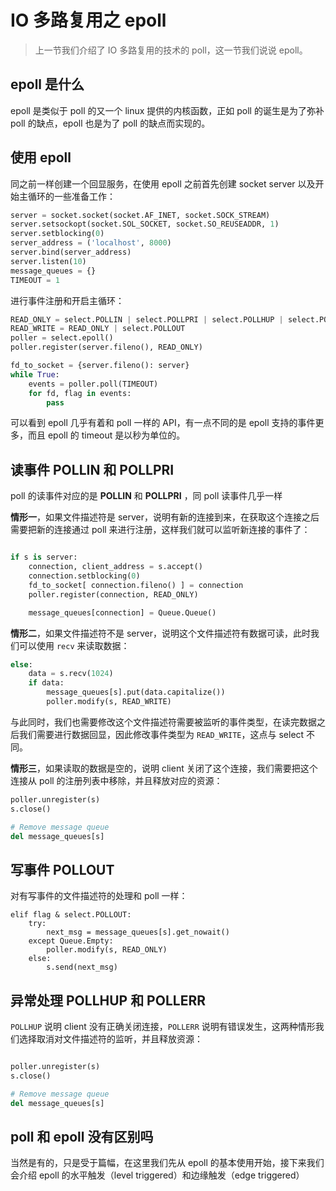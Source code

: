 # IO 多路复用之 epoll

> 上一节我们介绍了 IO 多路复用的技术的 poll，这一节我们说说 epoll。


## epoll 是什么

epoll 是类似于 poll 的又一个 linux 提供的内核函数，正如 poll 的诞生是为了弥补 poll 的缺点，epoll 也是为了 poll 的缺点而实现的。

## 使用 epoll

同之前一样创建一个回显服务，在使用 epoll 之前首先创建 socket server 以及开始主循环的一些准备工作：
```python
server = socket.socket(socket.AF_INET, socket.SOCK_STREAM)
server.setsockopt(socket.SOL_SOCKET, socket.SO_REUSEADDR, 1)
server.setblocking(0)
server_address = ('localhost', 8000)
server.bind(server_address)
server.listen(10)
message_queues = {}
TIMEOUT = 1
```

进行事件注册和开启主循环：
```python
READ_ONLY = select.POLLIN | select.POLLPRI | select.POLLHUP | select.POLLERR
READ_WRITE = READ_ONLY | select.POLLOUT
poller = select.epoll()
poller.register(server.fileno(), READ_ONLY)

fd_to_socket = {server.fileno(): server}
while True:
    events = poller.poll(TIMEOUT)
    for fd, flag in events:
        pass
```

可以看到 epoll 几乎有着和 poll 一样的 API，有一点不同的是 epoll 支持的事件更多，而且 epoll 的 timeout 是以秒为单位的。


## 读事件 POLLIN 和 POLLPRI

poll 的读事件对应的是 **POLLIN** 和 **POLLPRI** ，同 poll 读事件几乎一样

**情形一**，如果文件描述符是 server，说明有新的连接到来，在获取这个连接之后需要把新的连接通过 poll 来进行注册，这样我们就可以监听新连接的事件了：
```python

if s is server:
    connection, client_address = s.accept()
    connection.setblocking(0)
    fd_to_socket[ connection.fileno() ] = connection
    poller.register(connection, READ_ONLY)

    message_queues[connection] = Queue.Queue()
```

**情形二**，如果文件描述符不是 server，说明这个文件描述符有数据可读，此时我们可以使用 `recv` 来读取数据：
```python
else:
    data = s.recv(1024)
    if data:
        message_queues[s].put(data.capitalize())
        poller.modify(s, READ_WRITE)

```
与此同时，我们也需要修改这个文件描述符需要被监听的事件类型，在读完数据之后我们需要进行数据回显，因此修改事件类型为 `READ_WRITE`，这点与 select 不同。

**情形三**，如果读取的数据是空的，说明 client 关闭了这个连接，我们需要把这个连接从 poll 的注册列表中移除，并且释放对应的资源：
```python
poller.unregister(s)
s.close()

# Remove message queue
del message_queues[s]
```

## 写事件 POLLOUT

对有写事件的文件描述符的处理和 poll 一样：
```
elif flag & select.POLLOUT:
    try:
        next_msg = message_queues[s].get_nowait()
    except Queue.Empty:
        poller.modify(s, READ_ONLY)
    else:
        s.send(next_msg)
```

## 异常处理 POLLHUP 和 POLLERR

`POLLHUP` 说明 client 没有正确关闭连接，`POLLERR` 说明有错误发生，这两种情形我们选择取消对文件描述符的监听，并且释放资源：
```python

poller.unregister(s)
s.close()

# Remove message queue
del message_queues[s]
```

## poll 和 epoll 没有区别吗

当然是有的，只是受于篇幅，在这里我们先从 epoll 的基本使用开始，接下来我们会介绍 epoll 的水平触发（level triggered）和边缘触发（edge triggered）


